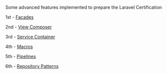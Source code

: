 Some advanced features implemented to prepare the Laravel Certification

1st - [Facades](https://github.com/seanmgd/laravel-advanced/commit/2fd78be2e9ffefabd7b5a20538439220082a5f64)

2nd - [View Composer](https://github.com/seanmgd/laravel-advanced/commit/73e85f6142c6c29bcb81bb0b990bc73833c2bb6c)

3rd - [Service Container](https://github.com/seanmgd/laravel-advanced/commit/d926879c1a13930b139c40b749443e4ae4744c25)

4th - [Macros](https://github.com/seanmgd/laravel-advanced/commit/2f7a165eab812655de9a332386ecd04efe3647e7)

5th - [Pipelines](https://github.com/seanmgd/laravel-advanced/commit/2b9ce5c481240f94c0afc07bff5920e4f13e8be7)

6th - [Repository Patterns](https://github.com/seanmgd/laravel-advanced/commit/236c480409e95c410bcf92bb70e55665de045384)
